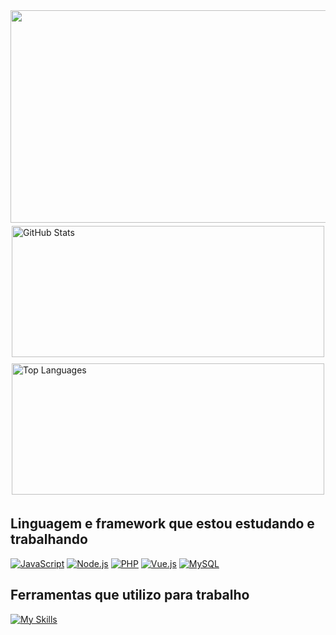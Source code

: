 <img src="https://capsule-render.vercel.app/api?type=waving&height=300&color=gradient&text=Brendon-Bernardi&section=header&reversal=true&desc=Programador%20Junior" width="1000" height="340" >

<div style="display: flex; flex-wrap: wrap; justify-content: center;">
  <img src="https://github-readme-stats.vercel.app/api?username=Brendon3421&show_icons=true&theme=transparent" alt="GitHub Stats" width="500" height="210" style="margin: 5px;">
  <img src="https://github-readme-stats.vercel.app/api/top-langs/?username=Brendon3421&layout=compact&theme=radical" alt="Top Languages" width="500" height="210" style="margin: 5px;">
</div>

## Linguagem e framework que estou estudando e trabalhando 
[![JavaScript](https://img.shields.io/badge/JavaScript-F7DF1E?style=for-the-badge&logo=javascript&logoColor=black)](https://developer.mozilla.org/en-US/docs/Web/JavaScript)
[![Node.js](https://img.shields.io/badge/Node.js-43853D?style=for-the-badge&logo=node.js&logoColor=white)](https://nodejs.org/)
[![PHP](https://img.shields.io/badge/PHP-777BB4?style=for-the-badge&logo=php&logoColor=white)](https://www.php.net/)
[![Vue.js](https://img.shields.io/badge/Vue.js-35495E?style=for-the-badge&logo=vue.js&logoColor=4FC08D)](https://vuejs.org/)
[![MySQL](https://img.shields.io/badge/MySQL-00000F?style=for-the-badge&logo=mysql&logoColor=white)](https://www.mysql.com/)

## Ferramentas que utilizo para trabalho
[![My Skills](https://skillicons.dev/icons?i=js,html,css,php,mysql,vue,bootstrap,nodejs,postman,vscode,github)](https://skillicons.dev)
